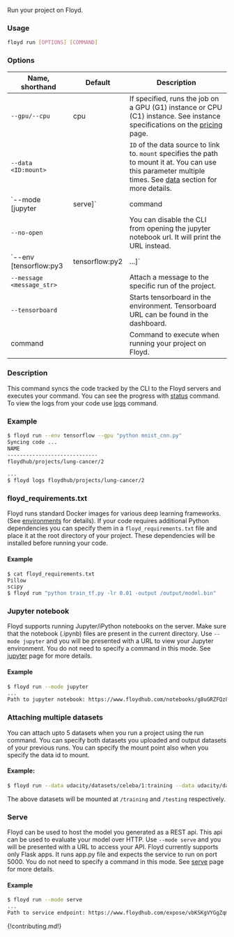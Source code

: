 Run your project on Floyd.

### Usage
```bash
floyd run [OPTIONS] [COMMAND]
```

### Options
| Name, shorthand | Default | Description |
| --------------- | ------- | ----------- |
| `--gpu/--cpu` |  cpu    | If specified, runs the job on a GPU (G1) instance or CPU (C1) instance. See instance specifications on the [pricing](https://www.floydhub.com/pricing) page. |
| `--data <ID:mount>` |    | `ID` of the data source to link to. `mount` specifies the path to mount it at. You can use this parameter multiple times. See [data](../guides/data/mounting_data) section for more details. |
| `--mode [jupyter|serve]` |  command  | Specify the mode you want to run the project. The default behavior executes the command you specify. See [jupyter](../guides/jupyter) and [serve](#serve) sections for more info on them. |
| `--no-open` |   | You can disable the CLI from opening the jupyter notebook url. It will print the URL instead. |
| `--env [tensorflow:py3|tensorflow:py2|...]` | keras:py3  | Specify the environment you want to use for your project. See [environments](../guides/environments) for the full list. |
| `--message <message_str>` |    | Attach a message to the specific run of the project. |
| `--tensorboard` |   | Starts tensorboard in the environment. Tensorboard URL can be found in the dashboard. |
| command |      | Command to execute when running your project on Floyd. |

### Description
This command syncs the code tracked by the CLI to the Floyd servers and executes your command. You can see the progress
with [status](./status) command. To view the logs from your code use [logs](./logs) command.

### Example
```bash
$ floyd run --env tensorflow --gpu "python mnist_cnn.py"
Syncing code ...
NAME
-----------------------------
floydhub/projects/lung-cancer/2

...
$ floyd logs floydhub/projects/lung-cancer/2
```

### floyd_requirements.txt
Floyd runs standard Docker images for various deep learning frameworks.(See [environments](../guides/environments) for details). If your
code requires additional Python dependencies you can specify them in a `floyd_requirements.txt` file and place it at the root
directory of your project. These dependencies will be installed before running your code.

#### Example
```bash
$ cat floyd_requirements.txt
Pillow
scipy
$ floyd run "python train_tf.py -lr 0.01 -output /output/model.bin"
```
### Jupyter notebook
Floyd supports running Jupyter/iPython notebooks on the server. Make sure that the notebook (.ipynb) files are present in the
current directory. Use `--mode jupyter` and you will be presented with a URL to view your Jupyter environment. You do not need
to specify a command in this mode. See [jupyter](../guides/jupyter) page for more details.

#### Example
```bash
$ floyd run --mode jupyter
...
Path to jupyter notebook: https://www.floydhub.com/notebooks/g8uGRZFQz85meArJGToEcs
```

### Attaching multiple datasets

You can attach upto 5 datasets when you run a project using the run command. You can specify both
datasets you uploaded and output datasets of your previous runs. You can specify the mount point
also when you specify the data id to mount.

#### Example:
```bash
$ floyd run --data udacity/datasets/celeba/1:training --data udacity/datasets/mnist/1:testing "python script.py"
```
The above datasets will be mounted at `/training` and `/testing` respectively.

### Serve
Floyd can be used to host the model you generated as a REST api. This api can be used to evaluate your model over HTTP.
Use `--mode serve` and you will be presented with a URL to access your API. Floyd currently supports only Flask apps.
It runs app.py file and expects the service to run on port 5000. You do not need to specify a command in this mode.
See [serve](../examples/style_transfer/#serve-mode) page for more details.

#### Example
```bash
$ floyd run --mode serve
...
Path to service endpoint: https://www.floydhub.com/expose/vbKSKgVYGgZqmM9i3LjLBb
```

{!contributing.md!}
